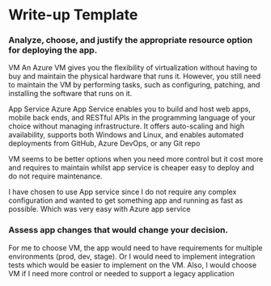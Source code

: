 
# Write-up Template

### Analyze, choose, and justify the appropriate resource option for deploying the app.

VM
An Azure VM gives you the flexibility of virtualization without having to buy and maintain the physical hardware that runs it. However, you still need to maintain the VM by performing tasks, such as configuring, patching, and installing the software that runs on it.

App Service
Azure App Service enables you to build and host web apps, mobile back ends, and RESTful APIs in the programming language of your choice without managing infrastructure. It offers auto-scaling and high availability, supports both Windows and Linux, and enables automated deployments from GitHub, Azure DevOps, or any Git repo


VM seems to be better options when you need more control but it cost more and requires to maintain whilst app service is cheaper easy to deploy and do not require maintenance.

I have chosen to use App service since I do not require any complex configuration and wanted to get something app and running as fast as possible. Which was very easy with Azure app service


### Assess app changes that would change your decision.
For me to choose VM, the app would need to have requirements for multiple environments (prod, dev, stage). Or I would need to implement integration tests which would be easier to implement on the VM. Also, I would choose VM if I need more control or needed to support a legacy application